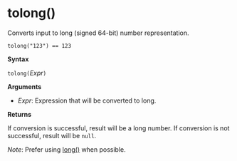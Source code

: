 # tolong()

Converts input to long (signed 64-bit) number representation.

<!-- csl -->
```
tolong("123") == 123
```

**Syntax**

`tolong(`*Expr*`)`

**Arguments**

* *Expr*: Expression that will be converted to long. 

**Returns**

If conversion is successful, result will be a long number.
If conversion is not successful, result will be `null`.
 
*Note*: Prefer using [long()](./scalar-data-types/long.md) when possible.